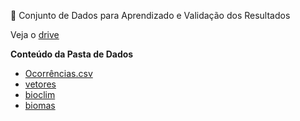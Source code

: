 📁 Conjunto de Dados para Aprendizado e Validação dos Resultados

Veja o [drive](https://drive.google.com/drive/folders/17KonaS8HNGOgtJ9f-34qeiWYtMr8hYFA?usp=sharing)

<p><b>Conteúdo da Pasta de Dados</b></p>
<ul>
  <li><a href="https://drive.google.com/file/d/1vxNyljMFHOKUnyOR--iM0sxwxBJwU1Xb/view?usp=drive_link">Ocorrências.csv</a></li>
  <li><a href="https://drive.google.com/drive/folders/1-XraJ_ZR2CM22FqMjQHtE8SS01OoHFFh?usp=drive_link">vetores</a></li>
  <li><a href="https://drive.google.com/drive/folders/178kOw6_PPvuzSlpPzcdHuieoMPpX9K4B?usp=drive_link">bioclim</a></li>
  <li><a href="https://drive.google.com/drive/folders/1PJysNgyt1qlU-AKRggKxZttqQOabRtgy?usp=drive_link">biomas</a></li>
</ul>
